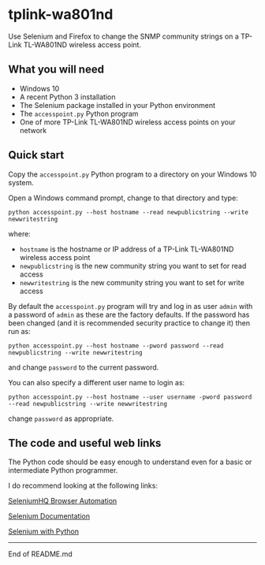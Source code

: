 # tplink-wa801nd

Use Selenium and Firefox to change the SNMP community strings on a TP-Link TL-WA801ND wireless access point.

## What you will need

+ Windows 10
+ A recent Python 3 installation
+ The Selenium package installed in your Python environment
+ The `accesspoint.py` Python program
+ One of more TP-Link TL-WA801ND wireless access points on your network

## Quick start

Copy the `accesspoint.py` Python program to a directory on your Windows 10 system.

Open a Windows command prompt, change to that directory and type:

```
python accesspoint.py --host hostname --read newpublicstring --write newwritestring
```

where:

+ `hostname` is the hostname or IP address of a TP-Link TL-WA801ND wireless access point
+ `newpublicstring` is the new community string you want to set for read access
+ `newwritestring` is the new community string you want to set for write access

By default the `accesspoint.py` program will try and log in as user `admin` with a
password of `admin` as these are the factory defaults.  If the password has been changed (and
it is recommended security practice to change it) then run as:

```
python accesspoint.py --host hostname --pword password --read newpublicstring --write newwritestring
```

and change `password` to the current password.

You can also specify a different user name to login as:

```
python accesspoint.py --host hostname --user username -pword password --read newpublicstring --write newwritestring
```

change `password` as appropriate.

## The code and useful web links

The Python code should be easy enough to understand even for a basic or intermediate Python programmer.

I do recommend looking at the following links:

[SeleniumHQ Browser Automation](https://selenium.dev/)

[Selenium Documentation](https://selenium.dev/selenium/docs/api/py/api.html)

[Selenium with Python](https://selenium-python.readthedocs.io/)

--------------------------------------------------------
End of README.md
